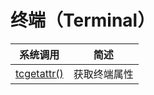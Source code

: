 # 终端（Terminal）

| 系统调用        | 简述         |
| --------------- | ------------ |
| [tcgetattr()]() | 获取终端属性 |
